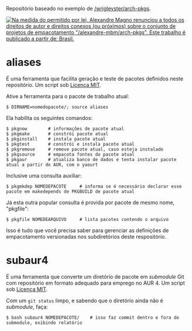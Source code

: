 Repositório baseado no exemplo de [/wrigleyster/arch-pkgs](https://github.com/wrigleyster/arch-pkgs).

[![Na medida do permitido por lei, Alexandre Magno renunciou a todos os direitos de autor e direitos conexos (ou próximos) sobre o conjunto de projetos de empacotamento "/alexandre-mbm/arch-pkgs". Este trabalho é publicado a partir de: Brasil.](http://i.creativecommons.org/p/mark/1.0/88x31.png)](http://creativecommons.org/publicdomain/zero/1.0/deed.pt_BR)

# aliases

É uma ferramenta que facilita geração e teste de pacotes definidos neste repositório. Um script sob [Licença MIT](http://pt.wikipedia.org/wiki/Licen%C3%A7a_MIT).

Ative a ferramenta para o pacote de trabalho atual:
```console
$ DIRNAME=nomedopacote/; source aliases
```
Ela habilita os seguintes comandos:
```console
$ pkgnow		# informações de pacote atual
$ pkgmake		# constrói pacote atual
$ pkginstall   	# instala pacote atual
$ pkgtest     	# constrói e instala pacote atual
$ pkgremove   	# remove pacote atual, caso esteja instalado
$ pkgsource		# empacota fontes do pacote atual
$ pkgaur        # atualiza banco de dados e tenta instalar pacote atual a partir do AUR, com o yaourt
```

Inclusive uma consulta auxiliar:
```console
$ pkgmkdep NOMEDEPACOTE		# informa se é necessário declarar esse pacote em makedepends de PKGBUILD de pacote atual
```
Já esta outra popular consulta é provida por pacote de mesmo nome, "pkgfile":
```console
$ pkgfile NOMEDEARQUIVO		# lista pacotes contendo o arquivo
```
Isso é tudo que vocẽ precisa saber para gerenciar as definições de empacotamento versionadas nos subdiretórios deste respositório.

# subaur4

É uma ferramenta que converte um diretório de pacote em _submodule_ Git com repositório em formato adequado para emprego no AUR 4. Um script sob [Licença MIT](http://pt.wikipedia.org/wiki/Licen%C3%A7a_MIT).

Com um `git status` limpo, e sabendo que o diretório ainda não é _submodule_, faça:

```console
$ bash subaur4 NOMEDEPACOTE/    # isso faz commit dentro e fora do submodule, exibindo relatório
```

